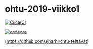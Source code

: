 # ohtu-2019-viikko1

[![CircleCI](https://circleci.com/gh/ajnarhi/ohtu-2019-viikko1.svg?style=svg)](https://circleci.com/gh/ajnarhi/ohtu-2019-viikko1)

[![codecov](https://codecov.io/gh/ajnarhi/ohtu-2019-viikko1/branch/master/graph/badge.svg)](https://codecov.io/gh/ajnarhi/ohtu-2019-viikko1)


(https://github.com/ajnarhi/ohtu-tehtavat)
